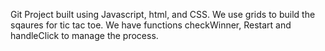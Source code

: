 Git Project built using Javascript, html, and CSS.
We use grids to build the sqaures for tic tac toe.
We have functions checkWinner, Restart and handleClick to manage the process.
